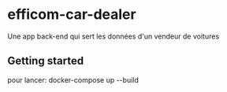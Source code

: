 # efficom-car-dealer
Une app back-end qui sert les données d'un vendeur de voitures


## Getting started
pour lancer:
docker-compose up --build